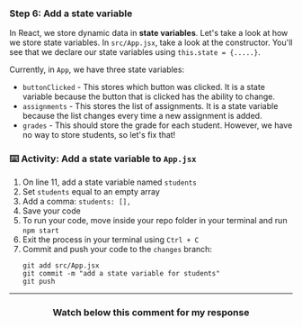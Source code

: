 ### Step 6: Add a state variable

In React, we store dynamic data in **state variables**. Let's take a look at how we store state variables. In `src/App.jsx`, take a look at the constructor. You'll see that we declare our state variables using `this.state = {.....}`.


Currently, in `App`, we have three state variables:
- `buttonClicked` - This stores which button was clicked. It is a state variable because the button that is clicked has the ability to change.
- `assignments` - This stores the list of assignments. It is a state variable because the list changes every time a new assignment is added.
- `grades` - This should store the grade for each student. However, we have no way to store students, so let's fix that!

### :keyboard: Activity: Add a state variable to `App.jsx`

1. On line 11, add a state variable named `students` 
2. Set `students` equal to an empty array
3. Add a comma: `students: [],`
4. Save your code
5. To run your code, move inside your repo folder in your terminal and run `npm start`
6. Exit the process in your terminal using `Ctrl + C`
7. Commit and push your code to the `changes` branch:
    ```
    git add src/App.jsx
    git commit -m "add a state variable for students"
    git push
    ```

<hr>
<h3 align="center">Watch below this comment for my response</h3>